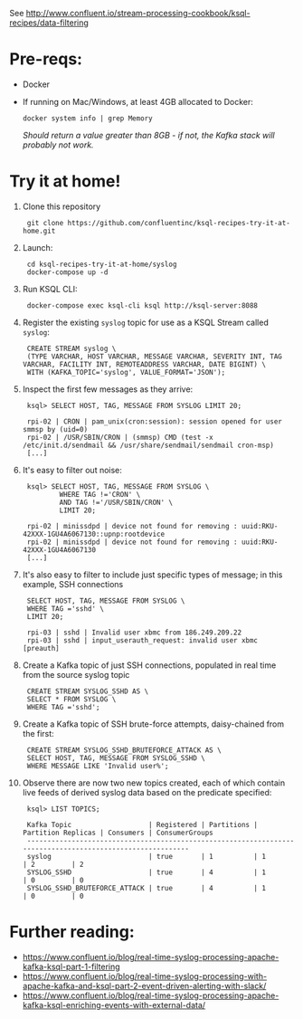 See http://www.confluent.io/stream-processing-cookbook/ksql-recipes/data-filtering

# Pre-reqs: 

* Docker
* If running on Mac/Windows, at least 4GB allocated to Docker: 

      docker system info | grep Memory 

    _Should return a value greater than 8GB - if not, the Kafka stack will probably not work._


# Try it at home!

1. Clone this repository

        git clone https://github.com/confluentinc/ksql-recipes-try-it-at-home.git

2. Launch: 

        cd ksql-recipes-try-it-at-home/syslog
        docker-compose up -d

3. Run KSQL CLI:

        docker-compose exec ksql-cli ksql http://ksql-server:8088

4. Register the existing `syslog` topic for use as a KSQL Stream called `syslog`: 

        CREATE STREAM syslog \
        (TYPE VARCHAR, HOST VARCHAR, MESSAGE VARCHAR, SEVERITY INT, TAG VARCHAR, FACILITY INT, REMOTEADDRESS VARCHAR, DATE BIGINT) \
        WITH (KAFKA_TOPIC='syslog', VALUE_FORMAT='JSON');

5. Inspect the first few messages as they arrive: 

        ksql> SELECT HOST, TAG, MESSAGE FROM SYSLOG LIMIT 20;

        rpi-02 | CRON | pam_unix(cron:session): session opened for user smmsp by (uid=0)
        rpi-02 | /USR/SBIN/CRON | (smmsp) CMD (test -x /etc/init.d/sendmail && /usr/share/sendmail/sendmail cron-msp)
        [...]

2. It's easy to filter out noise: 

        ksql> SELECT HOST, TAG, MESSAGE FROM SYSLOG \
                WHERE TAG !='CRON' \
                AND TAG !='/USR/SBIN/CRON' \
                LIMIT 20;

        rpi-02 | minissdpd | device not found for removing : uuid:RKU-42XXX-1GU4A6067130::upnp:rootdevice
        rpi-02 | minissdpd | device not found for removing : uuid:RKU-42XXX-1GU4A6067130
        [...]

3. It's also easy to filter to include just specific types of message; in this example, SSH connections

        SELECT HOST, TAG, MESSAGE FROM SYSLOG \
        WHERE TAG ='sshd' \
        LIMIT 20;

        rpi-03 | sshd | Invalid user xbmc from 186.249.209.22
        rpi-03 | sshd | input_userauth_request: invalid user xbmc [preauth]

4. Create a Kafka topic of just SSH connections, populated in real time from the source syslog topic

        CREATE STREAM SYSLOG_SSHD AS \
        SELECT * FROM SYSLOG \
        WHERE TAG ='sshd';

5. Create a Kafka topic of SSH brute-force attempts, daisy-chained from the first: 

        CREATE STREAM SYSLOG_SSHD_BRUTEFORCE_ATTACK AS \
        SELECT HOST, TAG, MESSAGE FROM SYSLOG_SSHD \
        WHERE MESSAGE LIKE 'Invalid user%';

6. Observe there are now two new topics created, each of which contain live feeds of derived syslog data based on the predicate specified: 

        ksql> LIST TOPICS;

        Kafka Topic                   | Registered | Partitions | Partition Replicas | Consumers | ConsumerGroups
        -----------------------------------------------------------------------------------------------------------
        syslog                        | true       | 1          | 1                  | 2         | 2
        SYSLOG_SSHD                   | true       | 4          | 1                  | 0         | 0
        SYSLOG_SSHD_BRUTEFORCE_ATTACK | true       | 4          | 1                  | 0         | 0


# Further reading: 

* https://www.confluent.io/blog/real-time-syslog-processing-apache-kafka-ksql-part-1-filtering
* https://www.confluent.io/blog/real-time-syslog-processing-with-apache-kafka-and-ksql-part-2-event-driven-alerting-with-slack/
*  https://www.confluent.io/blog/real-time-syslog-processing-apache-kafka-ksql-enriching-events-with-external-data/
